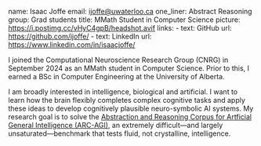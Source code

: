 name: Isaac Joffe
email: ijoffe@uwaterloo.ca
one_liner: Abstract Reasoning
group: Grad students
title: MMath Student in Computer Science
picture: https://i.postimg.cc/vHyC4gpB/headshot.avif
links:
    - text: GitHub
      url: https://github.com/ijoffe/
    - text: LinkedIn
      url: https://www.linkedin.com/in/isaacjoffe/

I joined the Computational Neuroscience Research Group (CNRG) in September 2024 as an MMath student in Computer Science. Prior to this, I earned a BSc in Computer Engineering at the University of Alberta.

I am broadly interested in intelligence, biological and artificial. I want to learn how the brain flexibly completes complex cognitive tasks and apply these ideas to develop cognitively plausible neuro-symbolic AI systems. My research goal is to solve the [Abstraction and Reasoning Corpus for Artficial General Intelligence (ARC-AGI)](https://arcprize.org), an extremely difficult&mdash;and largely unsaturated&mdash;benchmark that tests fluid, not crystalline, intelligence.
